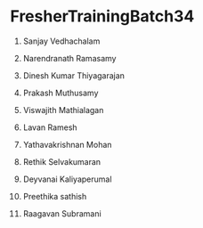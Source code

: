 # FresherTrainingBatch34
1. Sanjay Vedhachalam
2. Narendranath Ramasamy
3. Dinesh Kumar Thiyagarajan
4. Prakash Muthusamy
5. Viswajith Mathialagan



6. Lavan Ramesh


7. Yathavakrishnan Mohan
8. Rethik Selvakumaran
9. Deyvanai Kaliyaperumal
10. Preethika sathish

12. Raagavan Subramani
